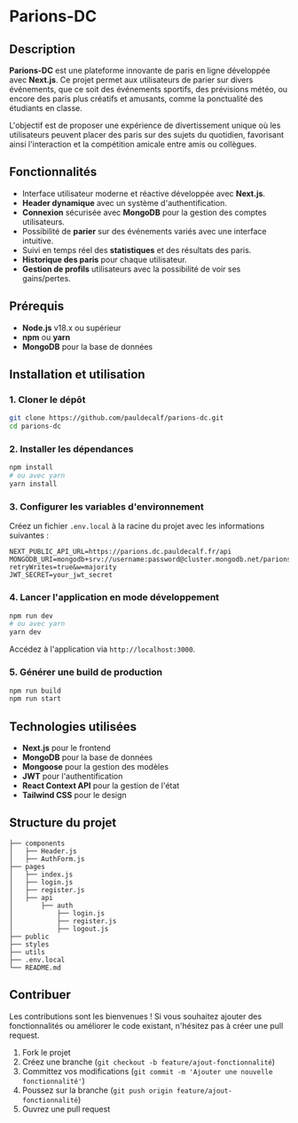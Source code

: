 
# Parions-DC

## Description
**Parions-DC** est une plateforme innovante de paris en ligne développée avec **Next.js**. Ce projet permet aux utilisateurs de parier sur divers événements, que ce soit des événements sportifs, des prévisions météo, ou encore des paris plus créatifs et amusants, comme la ponctualité des étudiants en classe.

L'objectif est de proposer une expérience de divertissement unique où les utilisateurs peuvent placer des paris sur des sujets du quotidien, favorisant ainsi l'interaction et la compétition amicale entre amis ou collègues.

## Fonctionnalités
- Interface utilisateur moderne et réactive développée avec **Next.js**.
- **Header dynamique** avec un système d'authentification.
- **Connexion** sécurisée avec **MongoDB** pour la gestion des comptes utilisateurs.
- Possibilité de **parier** sur des événements variés avec une interface intuitive.
- Suivi en temps réel des **statistiques** et des résultats des paris.
- **Historique des paris** pour chaque utilisateur.
- **Gestion de profils** utilisateurs avec la possibilité de voir ses gains/pertes.

## Prérequis
- **Node.js** v18.x ou supérieur
- **npm** ou **yarn**
- **MongoDB** pour la base de données

## Installation et utilisation

### 1. Cloner le dépôt
```bash
git clone https://github.com/pauldecalf/parions-dc.git
cd parions-dc
```

### 2. Installer les dépendances
```bash
npm install
# ou avec yarn
yarn install
```

### 3. Configurer les variables d'environnement
Créez un fichier `.env.local` à la racine du projet avec les informations suivantes :
```
NEXT_PUBLIC_API_URL=https://parions.dc.pauldecalf.fr/api
MONGODB_URI=mongodb+srv://username:password@cluster.mongodb.net/parionsdc?retryWrites=true&w=majority
JWT_SECRET=your_jwt_secret
```

### 4. Lancer l'application en mode développement
```bash
npm run dev
# ou avec yarn
yarn dev
```
Accédez à l'application via `http://localhost:3000`.

### 5. Générer une build de production
```bash
npm run build
npm run start
```

## Technologies utilisées
- **Next.js** pour le frontend
- **MongoDB** pour la base de données
- **Mongoose** pour la gestion des modèles
- **JWT** pour l'authentification
- **React Context API** pour la gestion de l'état
- **Tailwind CSS** pour le design

## Structure du projet
```
├── components
│   ├── Header.js
│   ├── AuthForm.js
├── pages
│   ├── index.js
│   ├── login.js
│   ├── register.js
│   ├── api
│       ├── auth
│           ├── login.js
│           ├── register.js
│           ├── logout.js
├── public
├── styles
├── utils
├── .env.local
└── README.md
```

## Contribuer
Les contributions sont les bienvenues ! Si vous souhaitez ajouter des fonctionnalités ou améliorer le code existant, n'hésitez pas à créer une pull request.

1. Fork le projet
2. Créez une branche (`git checkout -b feature/ajout-fonctionnalité`)
3. Committez vos modifications (`git commit -m 'Ajouter une nouvelle fonctionnalité'`)
4. Poussez sur la branche (`git push origin feature/ajout-fonctionnalité`)
5. Ouvrez une pull request

